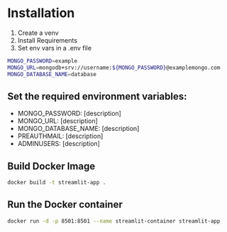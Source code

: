 # Installation
1. Create a venv
2. Install Requirements
3. Set env vars in a .env file
```bash
MONGO_PASSWORD=example
MONGO_URL=mongodb+srv://username:${MONGO_PASSWORD}@examplemongo.com
MONGO_DATABASE_NAME=database
```


## Set the required environment variables:

- MONGO_PASSWORD: [description]
- MONGO_URL: [description]
- MONGO_DATABASE_NAME: [description]
- PREAUTHMAIL: [description]
- ADMINUSERS: [description]

## Build Docker Image

``` bash
docker build -t streamlit-app .
```

## Run the Docker container

```bash
docker run -d -p 8501:8501 --name streamlit-container streamlit-app
```